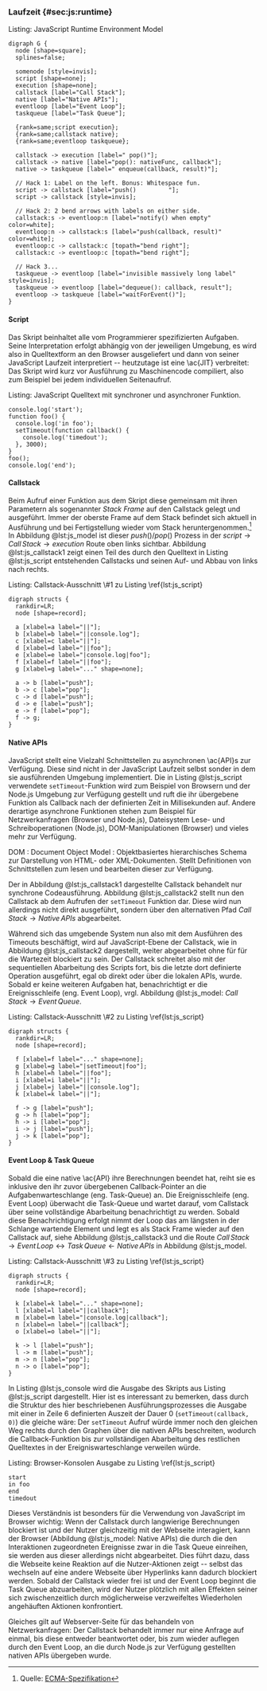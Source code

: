 ### Laufzeit {#sec:js:runtime}

Listing: JavaScript Runtime Environment Model

~~~{#lst:js_model .dot format=png}
digraph G {
  node [shape=square];
  splines=false;

  somenode [style=invis];
  script [shape=none];
  execution [shape=none];
  callstack [label="Call Stack"];
  native [label="Native APIs"];
  eventloop [label="Event Loop"];
  taskqueue [label="Task Queue"];

  {rank=same;script execution};
  {rank=same;callstack native};
  {rank=same;eventloop taskqueue};

  callstack -> execution [label=" pop()"];
  callstack -> native [label="pop(): nativeFunc, callback"];
  native -> taskqueue [label=" enqueue(callback, result)"];

  // Hack 1: Label on the left. Bonus: Whitespace fun.
  script -> callstack [label="push()         "];
  script -> callstack [style=invis];

  // Hack 2: 2 bend arrows with labels on either side.
  callstack:s -> eventloop:n [label="notify() when empty" color=white];
  eventloop:n -> callstack:s [label="push(callback, result)" color=white];
  eventloop:c -> callstack:c [topath="bend right"];
  callstack:c -> eventloop:c [topath="bend right"];

  // Hack 3...
  taskqueue -> eventloop [label="invisible massively long label" style=invis];
  taskqueue -> eventloop [label="dequeue(): callback, result"];
  eventloop -> taskqueue [label="waitForEvent()"];
}
~~~


#### Script
Das Skript beinhaltet alle vom Programmierer spezifizierten Aufgaben. Seine Interpretation erfolgt abhängig von der jeweiligen Umgebung, es wird also in Quelltextform an den Browser ausgeliefert und dann von seiner JavaScript Laufzeit interpretiert -- heutzutage ist eine \ac{JIT} verbreitet: Das Skript wird kurz vor Ausführung zu Maschinencode compiliert, also zum Beispiel bei jedem individuellen Seitenaufruf.

Listing: JavaScript Quelltext mit synchroner und asynchroner Funktion.

~~~{#lst:js_script .javascript}
console.log('start');
function foo() {
  console.log('in foo');
  setTimeout(function callback() { 
    console.log('timedout'); 
  }, 3000);
}
foo();
console.log('end');
~~~


#### Callstack
Beim Aufruf einer Funktion aus dem Skript diese gemeinsam mit ihren Parametern als sogenannter *Stack Frame* auf den Callstack gelegt und ausgeführt. Immer der oberste Frame auf dem Stack befindet sich aktuell in Ausführung und bei Fertigstellung wieder vom Stack heruntergenommen.[^ecma_callstack] In Abbildung @lst:js_model ist dieser $push()/pop()$ Prozess in der $script \rightarrow Call\,Stack \rightarrow execution$ Route oben links sichtbar. Abbildung @lst:js_callstack1 zeigt einen Teil des durch den Quelltext in Listing @lst:js_script entstehenden Callstacks und seinen Auf- und Abbau von links nach rechts.

[^ecma_callstack]: Quelle: [ECMA-Spezifikation](http://www.ecma-international.org/ecma-262/5.1#sec-10.3)

Listing: Callstack-Ausschnitt \\#1 zu Listing \\ref{lst:js_script}

~~~{#lst:js_callstack1 .dot format=png scale=.33}
digraph structs {
  rankdir=LR;
  node [shape=record];

  a [xlabel=a label="||"];
  b [xlabel=b label="||console.log"];
  c [xlabel=c label="||"];
  d [xlabel=d label="||foo"];
  e [xlabel=e label="|console.log|foo"];
  f [xlabel=f label="||foo"];
  g [xlabel=g label="..." shape=none];

  a -> b [label="push"];
  b -> c [label="pop"];
  c -> d [label="push"];
  d -> e [label="push"];
  e -> f [label="pop"];
  f -> g;
}
~~~


#### Native APIs
JavaScript stellt eine Vielzahl Schnittstellen zu asynchronen \ac{API}s zur Verfügung. Diese sind nicht in der JavaScript Laufzeit selbst sonder in dem sie ausführenden Umgebung implementiert. Die in Listing @lst:js_script verwendete `setTimeout`-Funktion wird zum Beispiel von Browsern und der Node.js Umgebung zur Verfügung gestellt und ruft die ihr übergebene Funktion als Callback nach der definierten Zeit in Millisekunden auf. Andere derartige asynchrone Funktionen stehen zum Beispiel für Netzwerkanfragen (Browser und Node.js), Dateisystem Lese- und Schreiboperationen (Node.js), DOM-Manipulationen (Browser) und vieles mehr zur Verfügung. 

DOM
: Document Object Model
: Objektbasiertes hierarchisches Schema zur Darstellung von HTML- oder XML-Dokumenten. Stellt Definitionen von Schnittstellen zum lesen und bearbeiten dieser zur Verfügung.

Der in Abbildung @lst:js_callstack1 dargestellte Callstack behandelt nur synchrone Codeausführung. Abbildung @lst:js_callstack2 stellt nun den Callstack ab dem Aufrufen der `setTimeout` Funktion dar. Diese wird nun allerdings nicht direkt ausgeführt, sondern über den alternativen Pfad $Call\,Stack \rightarrow Native\,APIs$ abgearbeitet.

Während sich das umgebende System nun also mit dem Ausführen des Timeouts beschäftigt, wird auf JavaScript-Ebene der Callstack, wie in Abbildung @lst:js_callstack2 dargestellt, weiter abgearbeitet ohne für für die Wartezeit blockiert zu sein. Der Callstack schreitet also mit der sequentiellen Abarbeitung des Scripts fort, bis die letzte dort definierte Operation ausgeführt, egal ob direkt oder über die lokalen APIs, wurde. Sobald er keine weiteren Aufgaben hat, benachrichtigt er die Ereignisschleife (eng. Event Loop), vrgl. Abbildung @lst:js_model: $Call\,Stack \rightarrow Event\,Queue$.

Listing: Callstack-Ausschnitt \\#2 zu Listing \\ref{lst:js_script}

~~~{#lst:js_callstack2 .dot format=png scale=.33}
digraph structs {
  rankdir=LR;
  node [shape=record];

  f [xlabel=f label="..." shape=none];
  g [xlabel=g label="|setTimeout|foo"];
  h [xlabel=h label="||foo"];
  i [xlabel=i label="||"];
  j [xlabel=j label="||console.log"];
  k [xlabel=k label="||"];

  f -> g [label="push"];
  g -> h [label="pop"];
  h -> i [label="pop"];
  i -> j [label="push"];
  j -> k [label="pop"];
}
~~~


#### Event Loop & Task Queue
Sobald die eine native \ac{API} ihre Berechnungen beendet hat, reiht sie es inklusive den ihr zuvor übergebenen Callback-Pointer an die Aufgabenwarteschlange (eng. Task-Queue) an. Die Ereignisschleife (eng. Event Loop) überwacht die Task-Queue und wartet darauf, vom Callstack über seine vollständige Abarbeitung benachrichtigt zu werden. Sobald diese Benachrichtigung erfolgt nimmt der Loop das am längsten in der Schlange wartende Element und legt es als Stack Frame wieder auf den Callstack auf, siehe Abbildung @lst:js_callstack3 und die Route $Call\,Stack \rightarrow Event\,Loop \leftrightarrow Task\,Queue \leftarrow Native\,APIs$ in Abbildung @lst:js_model.

Listing: Callstack-Ausschnitt \\#3 zu Listing \\ref{lst:js_script}

~~~{#lst:js_callstack3 .dot format=png scale=.33}
digraph structs {
  rankdir=LR;
  node [shape=record];

  k [xlabel=k label="..." shape=none];
  l [xlabel=l label="||callback"];
  m [xlabel=m label="|console.log|callback"];
  n [xlabel=n label="||callback"];
  o [xlabel=o label="||"];

  k -> l [label="push"];
  l -> m [label="push"];
  m -> n [label="pop"];
  n -> o [label="pop"];
}
~~~

In Listing @lst:js_console wird die Ausgabe des Skripts aus Listing @lst:js_script dargestellt. Hier ist es interessant zu bemerken, dass durch die Struktur des hier beschriebenen Ausführungsprozesses die Ausgabe mit einer in Zeile 6 definierten Auszeit der Dauer $0$ (`setTimeout(callback, 0)`) die gleiche wäre: Der `setTimeout` Aufruf würde immer noch den gleichen Weg rechts durch den Graphen über die nativen APIs beschreiten, wodurch die Callback-Funktion bis zur vollständigen Abarbeitung des restlichen Quelltextes in der Ereigniswarteschlange verweilen würde.

Listing: Browser-Konsolen Ausgabe zu Listing \\ref{lst:js_script}

~~~{#lst:js_console .raw}
start
in foo
end
timedout
~~~

Dieses Verständnis ist besonders für die Verwendung von JavaScript im Browser wichtig: Wenn der Callstack durch langwierige Berechnungen blockiert ist und der Nutzer gleichzeitig mit der Webseite interagiert, kann der Browser (Abbildung @lst:js_model: Native APIs) die durch die den Interaktionen zugeordneten Ereignisse zwar in die Task Queue einreihen, sie werden aus dieser allerdings nicht abgearbeitet. Dies führt dazu, dass die Webseite keine Reaktion auf die Nutzer-Aktionen zeigt -- selbst das wechseln auf eine andere Webseite über Hyperlinks kann dadurch blockiert werden. Sobald der Callstack wieder frei ist und der Event Loop beginnt die Task Queue abzuarbeiten, wird der Nutzer plötzlich mit allen Effekten seiner sich zwischenzeitlich durch möglicherweise verzweifeltes Wiederholen angehäuften Aktionen konfrontiert.

Gleiches gilt auf Webserver-Seite für das behandeln von Netzwerkanfragen: Der Callstack behandelt immer nur eine Anfrage auf einmal, bis diese entweder beantwortet oder, bis zum wieder auflegen durch den Event Loop, an die durch Node.js zur Verfügung gestellten nativen APIs übergeben wurde.
